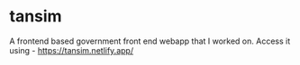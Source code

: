 # tansim

A frontend based government front end webapp that I worked on. Access it using -
https://tansim.netlify.app/
